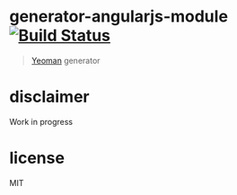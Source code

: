 # generator-angularjs-module [![Build Status](https://secure.travis-ci.org/ericmdantas/generator-angularjs-module.png?branch=master)](https://travis-ci.org/ericmdantas/generator-angularjs-module)

> [Yeoman](http://yeoman.io) generator


# disclaimer

Work in progress


# license

MIT
